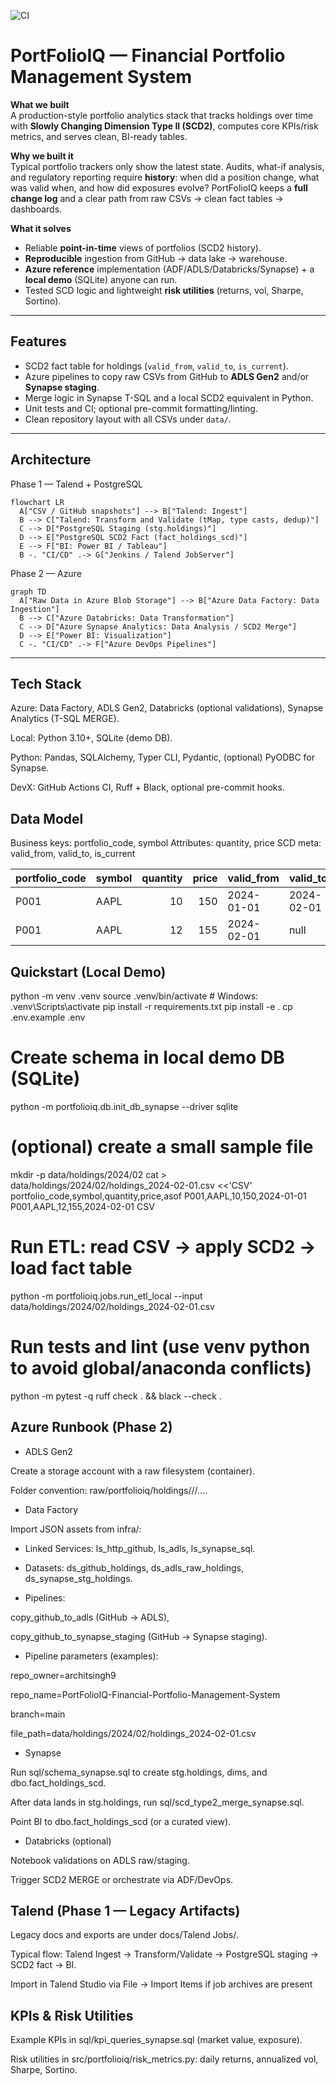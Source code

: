 ![CI](https://github.com/architsingh9/PortFolioIQ-Financial-Portfolio-Management-System/actions/workflows/ci.yaml/badge.svg)

# PortFolioIQ — Financial Portfolio Management System

**What we built**  
A production-style portfolio analytics stack that tracks holdings over time with **Slowly Changing Dimension Type II (SCD2)**, computes core KPIs/risk metrics, and serves clean, BI-ready tables.

**Why we built it**  
Typical portfolio trackers only show the latest state. Audits, what-if analysis, and regulatory reporting require **history**: when did a position change, what was valid when, and how did exposures evolve? PortFolioIQ keeps a **full change log** and a clear path from raw CSVs → clean fact tables → dashboards.

**What it solves**
- Reliable **point-in-time** views of portfolios (SCD2 history).
- **Reproducible** ingestion from GitHub → data lake → warehouse.
- **Azure reference** implementation (ADF/ADLS/Databricks/Synapse) + a **local demo** (SQLite) anyone can run.
- Tested SCD logic and lightweight **risk utilities** (returns, vol, Sharpe, Sortino).

---

## Features

- SCD2 fact table for holdings (`valid_from`, `valid_to`, `is_current`).
- Azure pipelines to copy raw CSVs from GitHub to **ADLS Gen2** and/or **Synapse staging**.
- Merge logic in Synapse T-SQL and a local SCD2 equivalent in Python.
- Unit tests and CI; optional pre-commit formatting/linting.
- Clean repository layout with all CSVs under `data/`.

---
## Architecture
Phase 1 — Talend + PostgreSQL

```mermaid
flowchart LR
  A["CSV / GitHub snapshots"] --> B["Talend: Ingest"]
  B --> C["Talend: Transform and Validate (tMap, type casts, dedup)"]
  C --> D["PostgreSQL Staging (stg.holdings)"]
  D --> E["PostgreSQL SCD2 Fact (fact_holdings_scd)"]
  E --> F["BI: Power BI / Tableau"]
  B -. "CI/CD" .-> G["Jenkins / Talend JobServer"]

```

Phase 2 — Azure

```mermaid
graph TD
  A["Raw Data in Azure Blob Storage"] --> B["Azure Data Factory: Data Ingestion"]
  B --> C["Azure Databricks: Data Transformation"]
  C --> D["Azure Synapse Analytics: Data Analysis / SCD2 Merge"]
  D --> E["Power BI: Visualization"]
  C -. "CI/CD" .-> F["Azure DevOps Pipelines"]
```
---
## Tech Stack

Azure: Data Factory, ADLS Gen2, Databricks (optional validations), Synapse Analytics (T-SQL MERGE).

Local: Python 3.10+, SQLite (demo DB).

Python: Pandas, SQLAlchemy, Typer CLI, Pydantic, (optional) PyODBC for Synapse.

DevX: GitHub Actions CI, Ruff + Black, optional pre-commit hooks.

## Data Model

Business keys: portfolio_code, symbol
Attributes: quantity, price
SCD meta: valid_from, valid_to, is_current

| portfolio\_code | symbol | quantity | price | valid\_from | valid\_to  | is\_current |
| --------------- | ------ | -------: | ----: | ----------- | ---------- | ----------- |
| P001            | AAPL   |       10 |   150 | 2024-01-01  | 2024-02-01 | 0           |
| P001            | AAPL   |       12 |   155 | 2024-02-01  | null       | 1           |


## Quickstart (Local Demo)
python -m venv .venv
source .venv/bin/activate   # Windows: .venv\Scripts\activate
pip install -r requirements.txt
pip install -e .
cp .env.example .env

# Create schema in local demo DB (SQLite)
python -m portfolioiq.db.init_db_synapse --driver sqlite

# (optional) create a small sample file
mkdir -p data/holdings/2024/02
cat > data/holdings/2024/02/holdings_2024-02-01.csv <<'CSV'
portfolio_code,symbol,quantity,price,asof
P001,AAPL,10,150,2024-01-01
P001,AAPL,12,155,2024-02-01
CSV

# Run ETL: read CSV → apply SCD2 → load fact table
python -m portfolioiq.jobs.run_etl_local --input data/holdings/2024/02/holdings_2024-02-01.csv

# Run tests and lint (use venv python to avoid global/anaconda conflicts)
python -m pytest -q
ruff check . && black --check .

## Azure Runbook (Phase 2)

- ADLS Gen2

Create a storage account with a raw filesystem (container).

Folder convention: raw/portfolioiq/holdings/<yyyy>/<MM>/....

- Data Factory

Import JSON assets from infra/:

- Linked Services: ls_http_github, ls_adls, ls_synapse_sql.

- Datasets: ds_github_holdings, ds_adls_raw_holdings, ds_synapse_stg_holdings.

- Pipelines:

copy_github_to_adls (GitHub → ADLS),

copy_github_to_synapse_staging (GitHub → Synapse staging).

- Pipeline parameters (examples):

repo_owner=architsingh9

repo_name=PortFolioIQ-Financial-Portfolio-Management-System

branch=main

file_path=data/holdings/2024/02/holdings_2024-02-01.csv

- Synapse

Run sql/schema_synapse.sql to create stg.holdings, dims, and dbo.fact_holdings_scd.

After data lands in stg.holdings, run sql/scd_type2_merge_synapse.sql.

Point BI to dbo.fact_holdings_scd (or a curated view).

- Databricks (optional)

Notebook validations on ADLS raw/staging.

Trigger SCD2 MERGE or orchestrate via ADF/DevOps.

## Talend (Phase 1 — Legacy Artifacts)

Legacy docs and exports are under docs/Talend Jobs/.

Typical flow: Talend Ingest → Transform/Validate → PostgreSQL staging → SCD2 fact → BI.

Import in Talend Studio via File → Import Items if job archives are present

## KPIs & Risk Utilities

Example KPIs in sql/kpi_queries_synapse.sql (market value, exposure).

Risk utilities in src/portfolioiq/risk_metrics.py: daily returns, annualized vol, Sharpe, Sortino.
